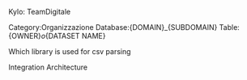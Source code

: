 Kylo: TeamDigitale

Category:Organizzazione
Database:{DOMAIN}_{SUBDOMAIN}
Table:{OWNER}_o_{DATASET NAME}

Which library is used for csv parsing

Integration Architecture